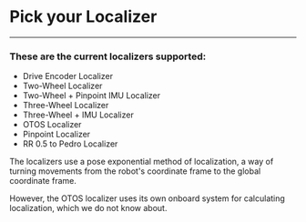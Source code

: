 # Pick your Localizer

---

### These are the current localizers supported:
- Drive Encoder Localizer 
- Two-Wheel Localizer
- Two-Wheel + Pinpoint IMU Localizer
- Three-Wheel Localizer
- Three-Wheel + IMU Localizer
- OTOS Localizer
- Pinpoint Localizer
- RR 0.5 to Pedro Localizer


 The localizers use a pose exponential method of localization, a way of turning movements from the robot's coordinate frame to the global coordinate frame. 
 
However, the OTOS localizer uses its own onboard system for calculating localization, which we do not know about.